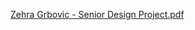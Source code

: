 [Zehra Grbovic - Senior Design Project.pdf](https://github.com/user-attachments/files/17620157/Zehra.Grbovic.-.Senior.Design.Project.pdf)
